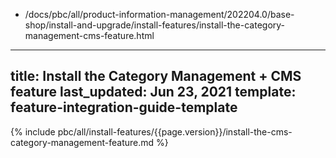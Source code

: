   - /docs/pbc/all/product-information-management/202204.0/base-shop/install-and-upgrade/install-features/install-the-category-management-cms-feature.html
---
title: Install the Category Management + CMS feature
last_updated: Jun 23, 2021
template: feature-integration-guide-template
---
{% include pbc/all/install-features/{{page.version}}/install-the-cms-category-management-feature.md %} <!-- To edit, see /_includes/pbc/all/install-features/202204.0/install-the-cms-category-management-feature.md -->
